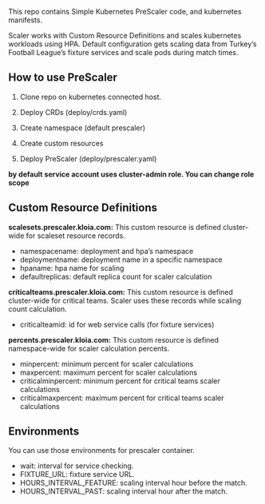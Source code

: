 This repo contains Simple Kubernetes PreScaler code, and kubernetes manifests.

Scaler works with Custom Resource Definitions and scales kubernetes workloads using HPA.
Default configuration gets scaling data from Turkey’s Football League’s fixture services and scale pods during match times.

## How to use PreScaler

 1. Clone repo on kubernetes connected host.

 2. Deploy CRDs (deploy/crds.yaml)

 3. Create namespace (default prescaler)

 4. Create custom resources

 5. Deploy PreScaler (deploy/prescaler.yaml)
 
**by default service account uses cluster-admin role. You can change role scope**

## Custom Resource Definitions

**scalesets.prescaler.kloia.com:** This custom resource is defined cluster-wide for scaleset resource records.
- namespacename: deployment and hpa’s namespace
- deploymentname: deployment name in a specific namespace
- hpaname: hpa name for scaling
- defaultreplicas: default replica count for scaler calculation

**criticalteams.prescaler.kloia.com:** This custom resource is defined cluster-wide for critical teams. Scaler uses these records while scaling count calculation.
- criticalteamid: id for web service calls (for fixture services)

**percents.prescaler.kloia.com:**  This custom resource is defined namespace-wide for scaler calculation percents.
- minpercent: minimum percent for scaler calculations
- maxpercent: maximum percent for scaler calculations
- criticalminpercent: minimum percent for critical teams scaler calculations
- criticalmaxpercent: maximum percent for critical teams scaler calculations

## Environments

You can use those environments for prescaler container.
- wait: interval for service checking.
- FIXTURE_URL: fixture service URL.
- HOURS_INTERVAL_FEATURE: scaling interval hour before the match.
- HOURS_INTERVAL_PAST: scaling interval hour after the match.
